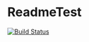 # ReadmeTest

[![Build Status](https://github.com/thchr/ReadmeTest.jl/actions/workflows/CI.yml/badge.svg?branch=main)](https://github.com/thchr/ReadmeTest.jl/actions/workflows/CI.yml?query=branch%3Amain)
